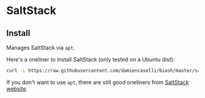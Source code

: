 # SaltStack


## Install

Manages SaltStack via `apt`.

Here's a oneliner to install SaltStack (only tested on a Ubuntu dist):

```bash
curl -L https://raw.githubusercontent.com/damiencaselli/biash/master/saltstack/salt_install | sudo bash -s -- -r salt-master
```

If you don't want to use `apt`, there are still good oneliners from [SaltStack website](http://salt.readthedocs.org/en/latest/topics/tutorials/salt_bootstrap.html#command-line-options).

